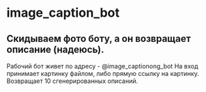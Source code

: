 # image_caption_bot

## Скидываем фото боту, а он возвращает описание (надеюсь).
Рабочий бот живет по адресу - @image_captionong_bot
На вход принимает картинку файлом, либо прямую ссылку на картинку.
Возвращает 10 сгенерированных описаний.